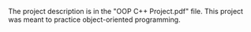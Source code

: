 The project description is in the "OOP C++ Project.pdf" file.
This project was meant to practice object-oriented programming.
